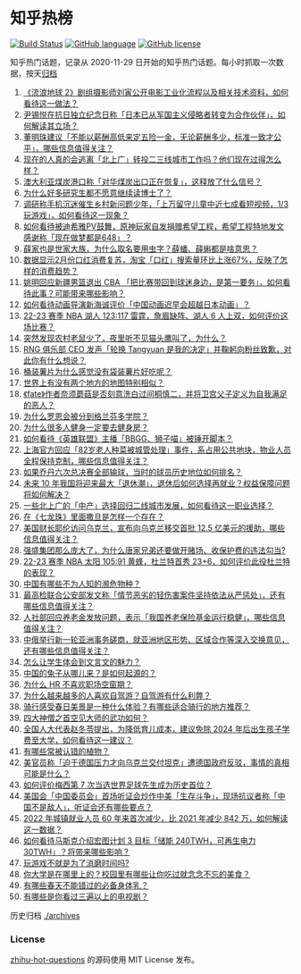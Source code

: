 # 知乎热榜
[![Build Status](https://github.com/ToWeLong/zhihu-hot-questions/workflows/CI/badge.svg)](https://github.com/ToWeLong/zhihu-hot-questions/actions)
[![GitHub language](https://img.shields.io/badge/language-golang-orange.svg)](https://golang.org/)
[![GitHub license](https://img.shields.io/github/license/ToWeLong/zhihu-hot-questions)](https://github.com/ToWeLong/zhihu-hot-questions/blob/main/LICENSE)

知乎热门话题，记录从 2020-11-29 日开始的知乎热门话题。每小时抓取一次数据，按天[归档](./archives)

<!-- BEGIN -->

1. [《流浪地球 2》剧组摄影师刘寅公开电影工业化流程以及相关技术资料，如何看待这一做法？](https://www.zhihu.com/question/587032038)
1. [尹锡悦在抗日独立纪念日称「日本已从军国主义侵略者转变为合作伙伴」，如何解读其立场？](https://www.zhihu.com/question/586923529)
1. [董明珠建议「不能以薪酬高低来定五险一金，无论薪酬多少，标准一致才公平」，哪些信息值得关注？](https://www.zhihu.com/question/587068629)
1. [现在的人真的会逃离「北上广」转投二三线城市工作吗？他们现在过得怎么样？](https://www.zhihu.com/question/19592298)
1. [澳大利亚煤炭港口称「对华煤炭出口正在恢复」，这释放了什么信号？](https://www.zhihu.com/question/586503672)
1. [为什么好多研究生都不愿意继续读博士了？](https://www.zhihu.com/question/575717530)
1. [调研称手机沉迷催生乡村新问题少年，「上万留守儿童中近七成看短视频，1/3 玩游戏」，如何看待这一现象？](https://www.zhihu.com/question/586663166)
1. [如何看待被迪希雅PV鼓舞，原神玩家自发捐赠希望工程，希望工程特地发文感谢称「现在做梦都是648」？](https://www.zhihu.com/question/587018425)
1. [薛家也是世家大族，为什么取名要用虫字？薛蟠、薛蝌都是啥意思？](https://www.zhihu.com/question/586630140)
1. [数据显示2月份口红消费复苏，淘宝「口红」搜索量环比上涨67%，反映了怎样的消费趋势？](https://www.zhihu.com/question/586894214)
1. [姚明回应新疆男篮退出 CBA 「把比赛带回到球迷身边，是第一要务」，如何看待此事？可能带来哪些影响？](https://www.zhihu.com/question/586945687)
1. [如何看待动画导演新海诚评价「中国动画迟早会超越日本动画」？](https://www.zhihu.com/question/586547636)
1. [22-23 赛季 NBA 湖人 123:117 雷霆，詹眉缺阵、湖人 6 人上双，如何评价这场比赛？](https://www.zhihu.com/question/587067965)
1. [突然发现农村老鼠少了，夜里听不见猫头鹰叫了，为什么？](https://www.zhihu.com/question/565244381)
1. [RNG 俱乐部 CEO 发声「轮换 Tangyuan 是我的决定」并鞠躬向粉丝致歉，对此你有什么想说？](https://www.zhihu.com/question/587081187)
1. [桶装薯片为什么感觉没有袋装薯片好吃呢？](https://www.zhihu.com/question/34146931)
1. [世界上有没有两个地方的地图特别相似？](https://www.zhihu.com/question/370622883)
1. [《fate》作者奈须蘑菇是否刻意洗白过间桐慎二，并将卫宫父子定义为自我满足的恶人？](https://www.zhihu.com/question/284752748)
1. [为什么罗恩会被分到格兰芬多学院？](https://www.zhihu.com/question/489643957)
1. [为什么很多人健身一定要去健身房？](https://www.zhihu.com/question/580247677)
1. [如何看待《英雄联盟》主播「BBGG、狮子喵」被锤开脚本？](https://www.zhihu.com/question/586774109)
1. [上海官方回应「82岁老人种菜被城管处理」事件，系占用公共地块，物业人员全程保持克制，哪些信息值得关注？](https://www.zhihu.com/question/586907131)
1. [如果乔丹六次总决赛全部输球，当时的球员历史地位如何排名？](https://www.zhihu.com/question/586487562)
1. [未来 10 年我国将迎来最大「退休潮」，退休后如何选择再就业？权益保障问题将如何解决？](https://www.zhihu.com/question/586464860)
1. [一些北上广的「中产」选择回归二线城市发展，如何看待这一职业选择？](https://www.zhihu.com/question/586737045)
1. [在《七龙珠》里面撒旦是怎样一个存在？](https://www.zhihu.com/question/35408827)
1. [美国财长耶伦访问乌克兰，宣布向乌克兰移交首批 12.5 亿美元的援助，哪些信息值得关注？](https://www.zhihu.com/question/586659704)
1. [强盛集团那么庞大了，为什么唐家兄弟还要做开赌场、收保护费的违法勾当?](https://www.zhihu.com/question/586670633)
1. [22-23 赛季 NBA 太阳 105:91 黄蜂，杜兰特首秀 23+6，如何评价此役杜兰特的表现？](https://www.zhihu.com/question/587061239)
1. [中国有哪些不为人知的濒危物种？](https://www.zhihu.com/question/363711872)
1. [最高检联合公安部发文称「情节恶劣的轻伤害案件坚持依法从严惩处」，还有哪些信息值得关注？](https://www.zhihu.com/question/587084820)
1. [人社部回应养老金发放问题，表示「我国养老保险基金运行稳健」，哪些信息值得关注？](https://www.zhihu.com/question/587086236)
1. [中俄举行新一轮亚洲事务磋商，就亚洲地区形势、区域合作等深入交换意见，还有哪些信息值得关注？](https://www.zhihu.com/question/586676492)
1. [怎么让学生体会到文言文的魅力？](https://www.zhihu.com/question/586197009)
1. [中国的兔子从哪儿来？是如何起源的？](https://www.zhihu.com/question/585535865)
1. [为什么 HR 不喜欢职场空窗期？](https://www.zhihu.com/question/484805276)
1. [为什么越来越多的人喜欢自驾游？自驾游有什么利弊？](https://www.zhihu.com/question/583113703)
1. [骑行感受春日美景是一种什么体验？有哪些适合骑行的地方推荐？](https://www.zhihu.com/question/586735953)
1. [四大神僧之首空见大师的武功如何？](https://www.zhihu.com/question/501243906)
1. [全国人大代表赵冬苓提出，为降低育儿成本，建议免除 2024 年后出生孩子学费至大学，如何看待这一建议？](https://www.zhihu.com/question/587069874)
1. [有哪些常被认错的植物？](https://www.zhihu.com/question/585363137)
1. [美官员称「迫于德国压力才向乌克兰交付坦克」遭德国政府反驳，事情的真相可能是什么？](https://www.zhihu.com/question/586681783)
1. [如何评价梅西第 7 次当选世界足球先生成为历史首位？](https://www.zhihu.com/question/586670146)
1. [美国会「中国委员会」首场听证会炒作中美「生存斗争」，现场抗议者称「中国不是敌人」，听证会还有哪些要点？](https://www.zhihu.com/question/586922668)
1. [2022 年城镇就业人员 60 年来首次减少，比 2021 年减少 842 万，如何解读这一数据？](https://www.zhihu.com/question/586898525)
1. [如何看待马斯克介绍宏图计划 3 目标「储能 240TWH，可再生电力 30TWH」？将带来哪些影响？](https://www.zhihu.com/question/587062468)
1. [玩游戏不就是为了消磨时间吗?](https://www.zhihu.com/question/586750429)
1. [你大学是在哪里上的？校园里有哪些让你吃过就念念不忘的美食？](https://www.zhihu.com/question/585715391)
1. [有哪些春天不能错过的必备身体乳？](https://www.zhihu.com/question/584674913)
1. [有哪些是你看过三遍以上的电视剧？](https://www.zhihu.com/question/586802381)

<!-- END -->

历史归档 [./archives](./archives)


### License
[zhihu-hot-questions](https://github.com/towelong/zhihu-hot-questions) 的源码使用 MIT License 发布。
